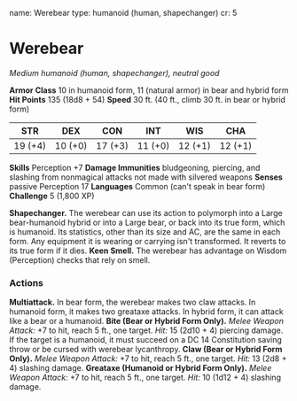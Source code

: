 name: Werebear
type: humanoid (human, shapechanger)
cr: 5

# Werebear
_Medium humanoid (human, shapechanger), neutral good_

**Armor Class** 10 in humanoid form, 11 (natural armor) in bear and hybrid form
**Hit Points** 135 (18d8 + 54)
**Speed** 30 ft. (40 ft., climb 30 ft. in bear or hybrid form)

| STR     | DEX     | CON     | INT     | WIS     | CHA     |
|---------|---------|---------|---------|---------|---------|
| 19 (+4) | 10 (+0) | 17 (+3) | 11 (+0) | 12 (+1) | 12 (+1) |

**Skills** Perception +7
**Damage Immunities** bludgeoning, piercing, and slashing from nonmagical attacks not made with silvered weapons
**Senses** passive Perception 17
**Languages** Common (can't speak in bear form)
**Challenge** 5 (1,800 XP)

**Shapechanger.** The werebear can use its action to polymorph into a Large bear-humanoid hybrid or into a Large bear, or back into its true form, which is humanoid. Its statistics, other than its size and AC, are the same in each form. Any equipment it is wearing or carrying isn't transformed. It reverts to its true form if it dies.
**Keen Smell.** The werebear has advantage on Wisdom (Perception) checks that rely on smell.

### Actions
**Multiattack.** In bear form, the werebear makes two claw attacks. In humanoid form, it makes two greataxe attacks. In hybrid form, it can attack like a bear or a humanoid.
**Bite (Bear or Hybrid Form Only).** _Melee Weapon Attack:_ +7 to hit, reach 5 ft., one target. _Hit:_ 15 (2d10 + 4) piercing damage. If the target is a humanoid, it must succeed on a DC 14 Constitution saving throw or be cursed with werebear lycanthropy.
**Claw (Bear or Hybrid Form Only).** _Melee Weapon Attack:_ +7 to hit, reach 5 ft., one target. _Hit:_ 13 (2d8 + 4) slashing damage.
**Greataxe (Humanoid or Hybrid Form Only).** _Melee Weapon Attack:_ +7 to hit, reach 5 ft., one target. _Hit:_ 10 (1d12 + 4) slashing damage.
